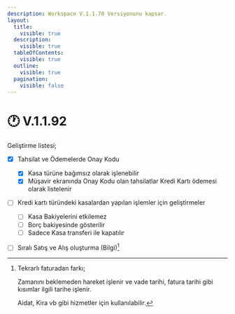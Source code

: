 ```yaml
---
description: Workspace V.1.1.70 Versiyonunu kapsar.
layout:
  title:
    visible: true
  description:
    visible: true
  tableOfContents:
    visible: true
  outline:
    visible: true
  pagination:
    visible: false
---
```


# 🕐 V.1.1.92

Geliştirme listesi;

* [x] Tahsilat ve Ödemelerde Onay Kodu&#x20;
  * [x] Kasa türüne bağımsız olarak işlenebilir
  * [x] Müşavir ekranında Onay Kodu olan tahsilatlar Kredi Kartı ödemesi olarak listelenir
* [ ] Kredi kartı türündeki kasalardan yapılan işlemler için geliştirmeler
  * [ ] Kasa Bakiyelerini etkilemez
  * [ ] Borç bakiyesinde gösterilir
  * [ ] Sadece Kasa transferi ile kapatılır
*   [ ] Sıralı Satış  ve Alış oluşturma (Bilgi)[^1]





[^1]: Tekrarlı faturadan farkı;

    Zamanını beklemeden hareket işlenir ve vade tarihi, fatura tarihi gibi kısımlar ilgili tarihe işlenir.

    Aidat, Kira vb gibi hizmetler için kullanılabilir.
